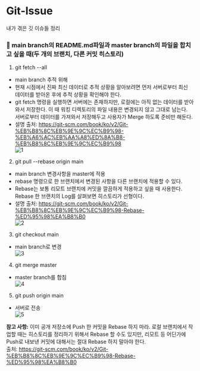 # Git-Issue
내가 겪은 깃 이슈들 정리

### 🐞 main branch의 README.md파일과 master branch의 파일을 합치고 싶을 때(두 개의 브랜치, 다른 커밋 히스토리)
1. git fetch --all 
  - main branch 추적 위해 
  - 현재 시점에서 진짜 최신 데이터로 추적 상황을 알아보려면 먼저 서버로부터 최신 데이터를 받아온 후에 추적 상황을 확인해야 한다. 
  - git fetch 명령을 실행하면 서버에는 존재하지만, 로컬에는 아직 없는 데이터를 받아와서 저장한다. 이 때 워킹 디렉토리의 파일 내용은 변경되지 않고 그대로 남는다. 서버로부터 데이터를 가져와서 저장해두고 사용자가 Merge 하도록 준비만 해둔다. 
  - 설명 출처: <https://git-scm.com/book/ko/v2/Git-%EB%B8%8C%EB%9E%9C%EC%B9%98-%EB%A6%AC%EB%AA%A8%ED%8A%B8-%EB%B8%8C%EB%9E%9C%EC%B9%98><br>
    ![1](https://user-images.githubusercontent.com/66557175/95723726-6b5d8300-0cb0-11eb-8e98-a34b3c1e75ad.png)
    
2. git pull --rebase origin main 
  - main branch 변경사항을 master에 적용
  - rebase 명령으로 한 브랜치에서 변경된 사항을 다른 브랜치에 적용할 수 있다.
  - Rebase는 보통 리모트 브랜치에 커밋을 깔끔하게 적용하고 싶을 때 사용한다. Rebase 한 브랜치의 Log를 살펴보면 히스토리가 선형이다.
  - 설명 출처: <https://git-scm.com/book/ko/v2/Git-%EB%B8%8C%EB%9E%9C%EC%B9%98-Rebase-%ED%95%98%EA%B8%B0><br>
    ![2](https://user-images.githubusercontent.com/66557175/95734986-2f7dea00-0cbf-11eb-9210-6b2d02957201.png)
  
3. git checkout main
  - main branch로 변경<br>
    ![3](https://user-images.githubusercontent.com/66557175/95734990-31e04400-0cbf-11eb-90d8-66d60c3fe6a8.png)

4. git merge master
  - master branch를 합침<br>
    ![4](https://user-images.githubusercontent.com/66557175/95734998-34429e00-0cbf-11eb-9769-8096bc28d97f.png)

5. git push origin main 
  - 서버로 전송<br>
    ![5](https://user-images.githubusercontent.com/66557175/95735002-360c6180-0cbf-11eb-839b-496a4aad4dd5.png)
    
 **참고 사항:** 이미 공개 저장소에 Push 한 커밋을 Rebase 하지 마라. 로컬 브랜치에서 작업할 때는 히스토리를 정리하기 위해서 Rebase 할 수도 있지만, 리모트 등 어딘가에 Push로 내보낸 커밋에 대해서는 절대 Rebase 하지 말아야 한다. <br>
   출처: <https://git-scm.com/book/ko/v2/Git-%EB%B8%8C%EB%9E%9C%EC%B9%98-Rebase-%ED%95%98%EA%B8%B0>

